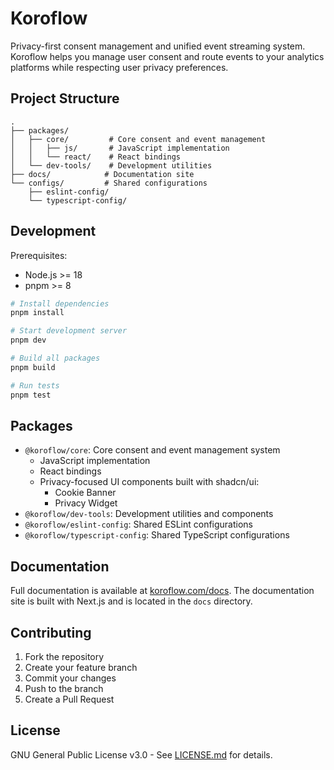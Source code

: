 # Koroflow

Privacy-first consent management and unified event streaming system. Koroflow helps you manage user consent and route events to your analytics platforms while respecting user privacy preferences.

## Project Structure

```
.
├── packages/
│   ├── core/         # Core consent and event management
│   │   ├── js/       # JavaScript implementation
│   │   └── react/    # React bindings
│   └── dev-tools/    # Development utilities
├── docs/            # Documentation site
└── configs/         # Shared configurations
    ├── eslint-config/
    └── typescript-config/
```

## Development

Prerequisites:
- Node.js >= 18
- pnpm >= 8

```bash
# Install dependencies
pnpm install

# Start development server
pnpm dev

# Build all packages
pnpm build

# Run tests
pnpm test
```

## Packages

- `@koroflow/core`: Core consent and event management system
  - JavaScript implementation
  - React bindings
  - Privacy-focused UI components built with shadcn/ui:
    - Cookie Banner
    - Privacy Widget
- `@koroflow/dev-tools`: Development utilities and components
- `@koroflow/eslint-config`: Shared ESLint configurations
- `@koroflow/typescript-config`: Shared TypeScript configurations

## Documentation

Full documentation is available at [koroflow.com/docs](https://koroflow.com/docs). The documentation site is built with Next.js and is located in the `docs` directory.

## Contributing

1. Fork the repository
2. Create your feature branch
3. Commit your changes
4. Push to the branch
5. Create a Pull Request

## License

GNU General Public License v3.0 - See [LICENSE.md](./LICENSE.md) for details.